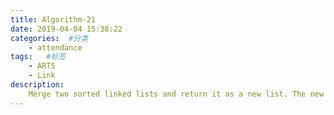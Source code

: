 ```yaml
---
title: Algorithm-21
date: 2019-04-04 15:38:22
categories:  #分类
    - attendance
tags:   #标签
    - ARTS
    - Link
description: 
    Merge two sorted linked lists and return it as a new list. The new list should be made by splicing together the nodes of the first two lists.
---
```

```Java


```